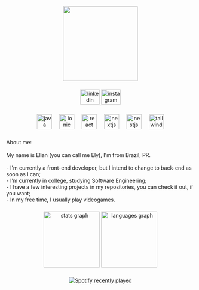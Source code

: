 <div align="center">
  <img height="200" src="https://metagalaxia.com.br/wp-content/uploads/2022/10/Lucyna-Kushinada-1.webp"  />
</div>

###

<div align="center">
  <a href="https://www.linkedin.com/in/elian-rodrigues-ribeiro-36096a256/" target="_blank">
    <img src="https://raw.githubusercontent.com/maurodesouza/profile-readme-generator/master/src/assets/icons/social/linkedin/default.svg" width="52" height="40" alt="linkedin logo"  />
  </a>
  <a href="https://www.instagram.com/elian_r.ribeiro/" target="_blank">
    <img src="https://raw.githubusercontent.com/maurodesouza/profile-readme-generator/master/src/assets/icons/social/instagram/default.svg" width="52" height="40" alt="instagram logo"  />
  </a>
</div>

###

<div align="center">
  <img src="https://cdn.jsdelivr.net/gh/devicons/devicon/icons/java/java-original.svg" height="40" alt="java logo"  />
  <img width="12" />
  <img src="https://cdn.jsdelivr.net/gh/devicons/devicon/icons/ionic/ionic-original.svg" height="40" alt="ionic logo"  />
  <img width="12" />
  <img src="https://cdn.jsdelivr.net/gh/devicons/devicon/icons/react/react-original.svg" height="40" alt="react logo"  />
  <img width="12" />
  <img src="https://cdn.jsdelivr.net/gh/devicons/devicon/icons/nextjs/nextjs-original.svg" height="40" alt="nextjs logo"  />
  <img width="12" />
  <img src="https://cdn.jsdelivr.net/gh/devicons/devicon/icons/nestjs/nestjs-original.svg" height="40" alt="nestjs logo"  />
  <img width="12" />
  <img src="https://cdn.jsdelivr.net/gh/devicons/devicon/icons/tailwindcss/tailwindcss-original-wordmark.svg" height="40" alt="tailwindcss logo"  />
</div>

###

<p align="left">About me:<br><br>My name is Elian (you can call me Ely), I'm from Brazil, PR.<br><br>- I'm currently a front-end developer, but I intend to change to back-end as soon as I can;<br>- I’m currently in college, studying Software Engineering;<br>- I have a few interesting projects in my repositories, you can check it out, if you want;<br>- In my free time, I usually play videogames.</p>

###

<div align="center">
  <img src="https://github-readme-stats.vercel.app/api?username=elian-r-ribeiro&hide_title=false&hide_rank=false&show_icons=true&include_all_commits=true&count_private=true&disable_animations=false&theme=dracula&locale=en&hide_border=false&order=1" height="150" alt="stats graph"  />
  <img src="https://github-readme-stats.vercel.app/api/top-langs?username=elian-r-ribeiro&locale=en&hide_title=false&layout=compact&card_width=320&langs_count=5&theme=dracula&hide_border=false&order=2" height="150" alt="languages graph"  />
</div>

###

<div align="center">
  <a href="https://open.spotify.com/user/Elian Rodrigues Ribeiro">
    <img src="https://spotify-recently-played-readme.vercel.app/api?user=Elian%20Rodrigues%20Ribeiro&count=5" alt="Spotify recently played"  />
  </a>
</div>

###
